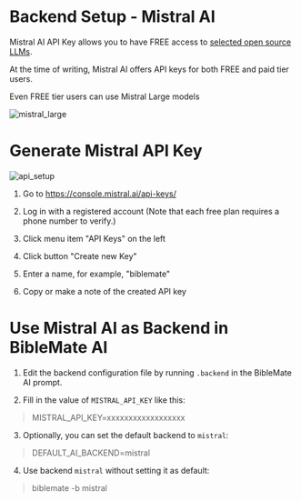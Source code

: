 # Backend Setup - Mistral AI

Mistral AI API Key allows you to have FREE access to [selected open source LLMs](https://docs.mistral.ai/getting-started/models/models_overview/).

At the time of writing, Mistral AI offers API keys for both FREE and paid tier users.

Even FREE tier users can use Mistral Large models

![mistral_large](https://github.com/user-attachments/assets/8f262ec0-511d-461f-a094-e634f3004fc1)

# Generate Mistral API Key

![api_setup](https://github.com/user-attachments/assets/a93d6875-dbe8-44d6-84d4-6f924e6d54aa)

1. Go to https://console.mistral.ai/api-keys/

2. Log in with a registered account (Note that each free plan requires a phone number to verify.)

3. Click menu item "API Keys" on the left

4. Click button "Create new Key"

5. Enter a name, for example, "biblemate"

6. Copy or make a note of the created API key

# Use Mistral AI as Backend in BibleMate AI

1. Edit the backend configuration file by running `.backend` in the BibleMate AI prompt.

2. Fill in the value of `MISTRAL_API_KEY` like this:

> MISTRAL_API_KEY=xxxxxxxxxxxxxxxxxx

3. Optionally, you can set the default backend to `mistral`:

> DEFAULT_AI_BACKEND=mistral

4. Use backend `mistral` without setting it as default:

> biblemate -b mistral
